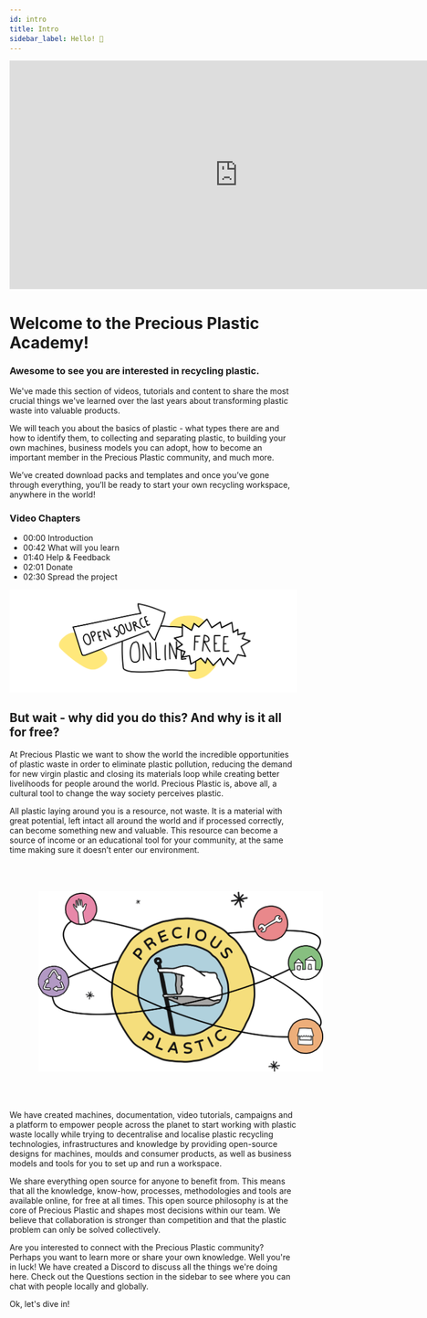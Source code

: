```yaml
---
id: intro
title: Intro
sidebar_label: Hello! 🤙
---
```


<div class="videocontainer">
  <iframe width="800" height="400" src="https://www.youtube.com/embed/dP1s7viFZHY" frameborder="0" allow="accelerometer; autoplay; encrypted-media; gyroscope; picture-in-picture" allowfullscreen></iframe>
</div>

<style>
:root {
  --highlight: #e1e1e1;
  --hover: #e1e1e1;
}
</style>

# Welcome to the Precious Plastic Academy!

<div class="videoChapters">
<div class="videoChaptersMain">

### Awesome to see you are interested in recycling plastic.
We've made this section of videos, tutorials and content to share the most crucial things we've learned over the last years about transforming plastic waste into valuable products. 

We will teach you about the basics of plastic - what types there are and how to identify them, to collecting and separating plastic, to building your own machines, business models you can adopt, how to become an important member in the Precious Plastic community, and much more. 

We’ve created download packs and templates and once you’ve gone through everything, you’ll be ready to start your own recycling workspace, anywhere in the world!

</div>
<div class="videoChaptersSidebar">

### Video Chapters

- 00:00 Introduction
- 00:42 What will you learn
- 01:40 Help & Feedback
- 02:01 Donate
- 02:30 Spread the project

</div>
</div>


![Opn Source](assets/Intro/opensource.svg)

## But wait - why did you do this? And why is it all for free?

At Precious Plastic we want to show the world the incredible opportunities of plastic waste in order to eliminate plastic pollution, reducing the demand for new virgin plastic and closing its materials loop while creating better livelihoods for people around the world. Precious Plastic is, above all, a cultural tool to change the way society perceives plastic.

All plastic laying around you is a resource, not waste. It is a material with great potential, left intact all around the world and if processed correctly, can become something new and valuable. This resource can become a source of income or an educational tool for your community, at the same time making sure it doesn’t enter our environment.

<img style="padding: 50px" src="./assets/intro/PP_universe.svg" width="500px"/>

We have created machines, documentation, video tutorials, campaigns and a platform to empower people across the planet to start working with plastic waste locally while trying to decentralise and localise plastic recycling technologies, infrastructures and knowledge by providing open-source designs for machines, moulds and consumer products, as well as business models and tools for you to set up and run a workspace.

We share everything open source for anyone to benefit from. This means that all the knowledge, know-how, processes, methodologies and tools are available online, for free at all times. This open source philosophy is at the core of Precious Plastic and shapes most decisions within our team. We believe that collaboration is stronger than competition and that the plastic problem can only be solved collectively.

<p class="note">Are you interested to connect with the Precious Plastic community? Perhaps you want to learn more or share your own knowledge. Well you're in luck! We have created a Discord to discuss all the things we're doing here. Check out the Questions section in the sidebar to see where you can chat with people locally and globally.</p>

Ok, let's dive in!